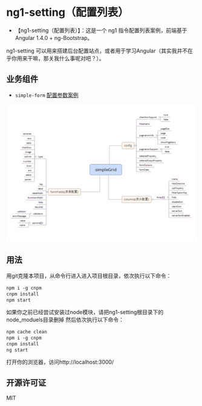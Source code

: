 # ng1-setting（配置列表）

- 【ng1-setting（配置列表）】：这是一个 ng1 指令配置列表案例，前端基于Angular 1.4.0 + ng-Bootstrap。

ng1-setting 可以用来搭建后台配置站点，或者用于学习Angular（其实我并不在乎你用来干嘛，那关我什么事呢对吧？）。


## 业务组件

-  `simple-form` [配置参数案例]('./src/app/list/model/user-defined-config.js')

![参数图，未完整](src/assets/imgs/simpleGrid.png)

## 用法

用git克隆本项目，从命令行进入进入项目根目录，依次执行以下命令：

	npm i -g cnpm
	cnpm install
	npm start


如果你之前已经尝试安装过node模块，请把ng1-setting根目录下的node_moduels目录删掉
然后依次执行以下命令：

	npm cache clean
	npm i -g cnpm
	cnpm install
	ng start

打开你的浏览器，访问http://localhost:3000/

## 开源许可证
 MIT

